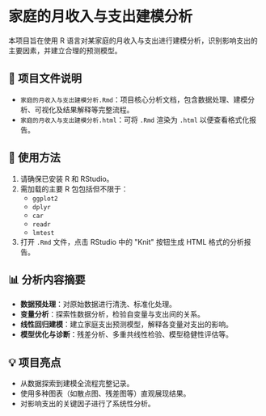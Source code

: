 # 家庭的月收入与支出建模分析

本项目旨在使用 R 语言对某家庭的月收入与支出进行建模分析，识别影响支出的主要因素，并建立合理的预测模型。

## 📌 项目文件说明

- `家庭的月收入与支出建模分析.Rmd`：项目核心分析文档，包含数据处理、建模分析、可视化及结果解释等完整流程。
- `家庭的月收入与支出建模分析.html`：可将 `.Rmd` 渲染为 `.html` 以便查看格式化报告。

## 🔧 使用方法

1. 请确保已安装 R 和 RStudio。
2. 需加载的主要 R 包包括但不限于：
   - `ggplot2`
   - `dplyr`
   - `car`
   - `readr`
   - `lmtest`
3. 打开 `.Rmd` 文件，点击 RStudio 中的 "Knit" 按钮生成 HTML 格式的分析报告。

## 📊 分析内容摘要

- **数据预处理**：对原始数据进行清洗、标准化处理。
- **变量分析**：探索性数据分析，检验自变量与支出间的关系。
- **线性回归建模**：建立家庭支出预测模型，解释各变量对支出的影响。
- **模型优化与诊断**：残差分析、多重共线性检验、模型稳健性评估等。

## 💡 项目亮点

- 从数据探索到建模全流程完整记录。
- 使用多种图表（如散点图、残差图等）直观展现结果。
- 对影响支出的关键因子进行了系统性分析。
